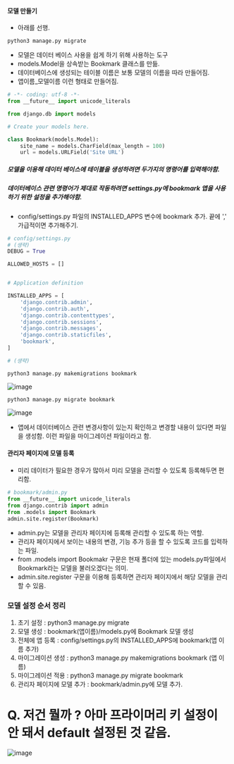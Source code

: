 

#### 모델 만들기

- 아래를 선행.

```console
python3 manage.py migrate
```


- 모델은 데이터 베이스 사용을 쉽게 하기 위해 사용하는 도구 
- models.Model을 상속받는 Bookmark 클래스를 만듦.
- 데이터베이스에 생성되는 테이블 이름은 보통 모델의 이름을 따라 만들어짐.
- 앱이름_모델이름 이런 형태로 만들어짐.



```python
# -*- coding: utf-8 -*-
from __future__ import unicode_literals

from django.db import models

# Create your models here.

class Bookmark(models.Model):
    site_name = models.CharField(max_length = 100)
    url = models.URLField('Site URL')
```

##### 모델을 이용해 데이터 베이스에 테이블을 생성하려면 두가지의 명령어를 입력해야함.
##### 데이터베이스 관련 명령어가 제대로 작동하려면 settings.py에 bookmark 앱을 사용하기 위한 설정을 추가해야함.

- config/settings.py 파일의 INSTALLED_APPS 변수에 bookmark 추가. 끝에 ',' 가급적이면 추가해주기.


```python
# config/settings.py
# (생략)
DEBUG = True

ALLOWED_HOSTS = []


# Application definition

INSTALLED_APPS = [
    'django.contrib.admin',
    'django.contrib.auth',
    'django.contrib.contenttypes',
    'django.contrib.sessions',
    'django.contrib.messages',
    'django.contrib.staticfiles',
    'bookmark',
]

# (생략)

```


```console
python3 manage.py makemigrations bookmark
```
![image](https://user-images.githubusercontent.com/49121293/159501943-a7625fee-a391-4a5c-9059-677ec8711172.png)


```console
python3 manage.py migrate bookmark
```
![image](https://user-images.githubusercontent.com/49121293/159502017-a134c460-2af0-4c7e-ba8a-5ebeee62f5e4.png)


- 앱에서 데이터베이스 관련 변경사항이 있는지 확인하고 변경할 내용이 있다면 파일을 생성함. 이런 파일을 마이그레이션 파일이라고 함.

#### 관리자 페이지에 모델 등록

- 미리 데이터가 필요한 경우가 많아서 미리 모델을 관리할 수 있도록 등록해두면 편리함.

```python
# bookmark/admin.py
from __future__ import unicode_literals
from django.contrib import admin
from .models import Bookmark
admin.site.register(Bookmark)

```

- admin.py는 모델을 관리자 페이지에 등록해 관리할 수 있도록 하는 역할.
- 관리자 페이지에서 보이는 내용의 변경, 기능 추가 등을 할 수 있도록 코드를 입력하는 파일.
- from .models import Bookmakr 구문은 현재 폴더에 있는 models.py파일에서 Bookmark라는 모델을 불러오겠다는 의미.
- admin.site.register 구문을 이용해 등록하면 관리자 페이지에서 해당 모델을 관리할 수 있음.


### 모델 설정 순서 정리

1. 초기 설정 : python3 manage.py migrate
2. 모델 생성 : bookmark(앱이름)/models.py에 Bookmark 모델 생성
3. 전체에 앱 등록 : config/settings.py의 INSTALLED_APPS에 bookmark(앱 이름 추가)
4. 마이그레이션 생성 : python3 manage.py makemigrations bookmark (앱 이름)
5. 마이그레이션 적용 : python3 manage.py migrate bookmark  
6. 관리자 페이지에 모델 추가 : bookmark/admin.py에 모델 추가.



# Q. 저건 뭘까 ? 아마 프라이머리 키 설정이 안 돼서 default 설정된 것 같음.

![image](https://user-images.githubusercontent.com/49121293/159508770-624f1593-33c3-4212-9ef8-57b05a376ccf.png)
